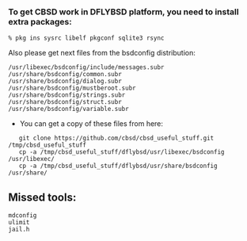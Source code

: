### To get CBSD work in DFLYBSD platform, you need to install extra packages:
```
% pkg ins sysrc libelf pkgconf sqlite3 rsync
```

Also please get next files from the bsdconfig distribution:
```
/usr/libexec/bsdconfig/include/messages.subr
/usr/share/bsdconfig/common.subr
/usr/share/bsdconfig/dialog.subr
/usr/share/bsdconfig/mustberoot.subr
/usr/share/bsdconfig/strings.subr
/usr/share/bsdconfig/struct.subr
/usr/share/bsdconfig/variable.subr
```
 * You can get a copy of these files from here:
```
   git clone https://github.com/cbsd/cbsd_useful_stuff.git /tmp/cbsd_useful_stuff
   cp -a /tmp/cbsd_useful_stuff/dflybsd/usr/libexec/bsdconfig /usr/libexec/
   cp -a /tmp/cbsd_useful_stuff/dflybsd/usr/share/bsdconfig /usr/share/
```
## Missed tools:
```
mdconfig
ulimit
jail.h
```
